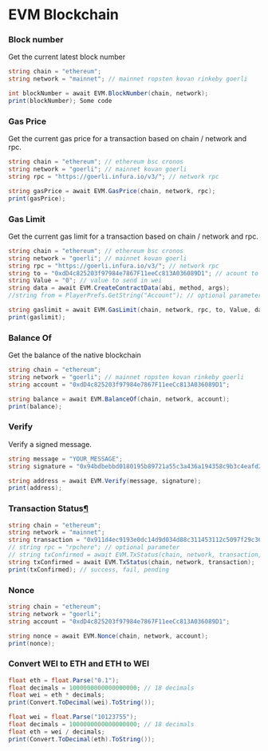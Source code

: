 # EVM Blockchain

### Block number <a href="#block-number" id="block-number"></a>

Get the current latest block number

```csharp
string chain = "ethereum";
string network = "mainnet"; // mainnet ropsten kovan rinkeby goerli

int blockNumber = await EVM.BlockNumber(chain, network);
print(blockNumber); Some code
```

### Gas Price <a href="#block-number" id="block-number"></a>

Get the current gas price for a transaction based on chain / network and rpc.

```csharp
string chain = "ethereum"; // ethereum bsc cronos
string network = "goerli"; // mainnet kovan goerli
string rpc = "https://goerli.infura.io/v3/"; // network rpc

string gasPrice = await EVM.GasPrice(chain, network, rpc);
print(gasPrice); 
```

### Gas Limit <a href="#block-number" id="block-number"></a>

Get the current gas limit for a transaction based on chain / network and rpc.

```csharp
string chain = "ethereum"; // ethereum bsc cronos
string network = "goerli"; // mainnet kovan goerli
string rpc = "https://goerli.infura.io/v3/"; // network rpc
string to = "0xdD4c825203f97984e7867F11eeCc813A036089D1"; // acount to send to 
string Value = "0"; // value to send in wei
string data = await EVM.CreateContractData(abi, method, args);
//string from = PlayerPrefs.GetString("Account"); // optional parameter

string gaslimit = await EVM.GasLimit(chain, network, rpc, to, Value, data);
print(gaslimit); 
```

### Balance Of <a href="#balance-of" id="balance-of"></a>

Get the balance of the native blockchain

```csharp
string chain = "ethereum";
string network = "goerli"; // mainnet ropsten kovan rinkeby goerli
string account = "0xdD4c825203f97984e7867F11eeCc813A036089D1";

string balance = await EVM.BalanceOf(chain, network, account);
print(balance);
```

### Verify <a href="#verify" id="verify"></a>

Verify a signed message.

```csharp
string message = "YOUR_MESSAGE";
string signature = "0x94bdbebbd0180195b89721a55c3a436a194358c9b3c4eafd22484085563ff55e49a4552904266a5b56662b280757f6aad3b2ab91509daceef4e5b3016afd34781b";

string address = await EVM.Verify(message, signature);
print(address);
```

### Transaction Status[¶](https://chainsafe.github.io/game-docs/#transaction-status) <a href="#transaction-status" id="transaction-status"></a>

```csharp
string chain = "ethereum";
string network = "mainnet";
string transaction = "0x911d4ec9193e0dc14d9d034d88c311453112c5097f29c366ccc9c5e5bc7072e1";
// string rpc = "rpchere"; // optional parameter
// string txConfirmed = await EVM.TxStatus(chain, network, transaction, rpc); // use this if you need an rpc parameter
string txConfirmed = await EVM.TxStatus(chain, network, transaction);
print(txConfirmed); // success, fail, pending
```

### Nonce <a href="#nonce" id="nonce"></a>

```csharp
string chain = "ethereum";
string network = "goerli";
string account = "0xdD4c825203f97984e7867F11eeCc813A036089D1";

string nonce = await EVM.Nonce(chain, network, account);
print(nonce);
```

### Convert WEI to ETH and ETH to WEI <a href="#convert-wei-to-eth-and-eth-to-wei" id="convert-wei-to-eth-and-eth-to-wei"></a>

```csharp
float eth = float.Parse("0.1");
float decimals = 1000000000000000000; // 18 decimals
float wei = eth * decimals;
print(Convert.ToDecimal(wei).ToString());

float wei = float.Parse("10123755");
float decimals = 1000000000000000000; // 18 decimals
float eth = wei / decimals;
print(Convert.ToDecimal(eth).ToString());
```
